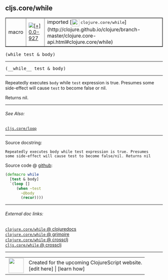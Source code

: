 ## cljs.core/while



 <table border="1">
<tr>
<td>macro</td>
<td><a href="https://github.com/cljsinfo/cljs-api-docs/tree/0.0-927"><img valign="middle" alt="[+] 0.0-927" title="Added in 0.0-927" src="https://img.shields.io/badge/+-0.0--927-lightgrey.svg"></a> </td>
<td>
imported [<img height="24px" valign="middle" src="http://i.imgur.com/1GjPKvB.png"> <samp>clojure.core/while</samp>](http://clojure.github.io/clojure/branch-master/clojure.core-api.html#clojure.core/while)
</td>
</tr>
</table>

<samp>(while test & body)</samp><br>

---

 <samp>
(__while__ test & body)<br>
</samp>

---

Repeatedly executes `body` while `test` expression is true. Presumes some
side-effect will cause `test` to become false or nil.

Returns nil.



---


###### See Also:

[`cljs.core/loop`](../cljs.core/loop.md)<br>

---


Source docstring:

```
Repeatedly executes body while test expression is true. Presumes
some side-effect will cause test to become false/nil. Returns nil
```


Source code @ [github]():

```clj
(defmacro while
  [test & body]
  `(loop []
     (when ~test
       ~@body
       (recur))))
```

<!--
Repo - tag - source tree - lines:

 <pre>

</pre>

-->

---



###### External doc links:

[`clojure.core/while` @ clojuredocs](http://clojuredocs.org/clojure.core/while)<br>
[`clojure.core/while` @ grimoire](http://conj.io/store/v1/org.clojure/clojure/1.7.0-beta3/clj/clojure.core/while/)<br>
[`clojure.core/while` @ crossclj](http://crossclj.info/fun/clojure.core/while.html)<br>
[`cljs.core/while` @ crossclj](http://crossclj.info/fun/cljs.core/while.html)<br>

---

 <table>
<tr><td>
<img valign="middle" align="right" width="48px" src="http://i.imgur.com/Hi20huC.png">
</td><td>
Created for the upcoming ClojureScript website.<br>
[edit here] | [learn how]
</td></tr></table>

[edit here]:https://github.com/cljsinfo/cljs-api-docs/blob/master/cljsdoc/cljs.core/while.cljsdoc
[learn how]:https://github.com/cljsinfo/cljs-api-docs/wiki/cljsdoc-files

<!--

This information was too distracting to show to readers, but I'll leave it
commented here since it is helpful to:

- pretty-print the data used to generate this document
- and show how to retrieve that data



The API data for this symbol:

```clj
{:description "Repeatedly executes `body` while `test` expression is true. Presumes some\nside-effect will cause `test` to become false or nil.\n\nReturns nil.",
 :ns "cljs.core",
 :name "while",
 :signature ["[test & body]"],
 :name-encode "while",
 :history [["+" "0.0-927"]],
 :type "macro",
 :clj-equiv {:full-name "clojure.core/while",
             :url "http://clojure.github.io/clojure/branch-master/clojure.core-api.html#clojure.core/while"},
 :related ["cljs.core/loop"],
 :full-name-encode "cljs.core/while",
 :source {:code "(defmacro while\n  [test & body]\n  `(loop []\n     (when ~test\n       ~@body\n       (recur))))",
          :title "Source code",
          :repo "clojure",
          :tag "clojure-1.9.0-alpha4",
          :filename "src/clj/clojure/core.clj",
          :lines [6104 6112],
          :url "https://github.com/clojure/clojure/blob/clojure-1.9.0-alpha4/src/clj/clojure/core.clj#L6104-L6112"},
 :usage ["(while test & body)"],
 :full-name "cljs.core/while",
 :docstring "Repeatedly executes body while test expression is true. Presumes\nsome side-effect will cause test to become false/nil. Returns nil",
 :cljsdoc-url "https://github.com/cljsinfo/cljs-api-docs/blob/master/cljsdoc/cljs.core/while.cljsdoc"}

```

Retrieve the API data for this symbol:

```clj
;; from Clojure REPL
(require '[clojure.edn :as edn])
(-> (slurp "https://raw.githubusercontent.com/cljsinfo/cljs-api-docs/catalog/cljs-api.edn")
    (edn/read-string)
    (get-in [:symbols "cljs.core/while"]))
```

-->
